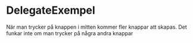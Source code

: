 # DelegateExempel

När man trycker på knappen i mitten kommer fler knappar att skapas. Det funkar inte om man trycker på några andra knappar
